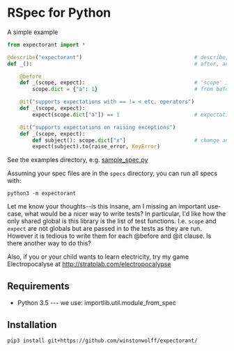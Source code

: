 RSpec for Python
================

A simple example

```python
from expectorant import *

@describe("expectorant")                                    # describe, context, before,
def _():                                                    # after, and it, just like RSpec

    @before
    def _(scope, expect):                                   # 'scope' is for holding values
        scope.dict = {"a": 1}                               # from before to it clauses.

    @it("supports expectations with == != < etc. operators")
    def _(scope, expect):
        expect(scope.dict["a"]) == 1                        # expectations are similar to RSpec

    @it("supports expectations on raising exceptions")
    def _(scope, expect):
        def subject(): scope.dict["x"]                      # change and raise_error matchers take functions
        expect(subject).to(raise_error, KeyError)
```
See the examples directory, e.g. [sample_spec.py](examples/sample_spec.py)

Assuming your spec files are in the `specs` directory, you can run all specs with:

```python3 -m expectorant```


Let me know your thoughts--is this insane, am I missing an important use-case,
what would be a nicer way to write tests?  In particular, I'd like how the only
shared global is this library is the list of test functions. I.e. `scope` and
`expect` are not globals but are passed in to the tests as they are run.
However it is tedious to write them for each @before and @it clause. Is there
another way to do this?

Also, if you or your child wants to learn electricity, try my game
Electropocalyse at http://stratolab.com/electropocalypse

Requirements
------------
* Python 3.5 --- we use: importlib.util.module_from_spec

Installation
------------

```
pip3 install git+https://github.com/winstonwolff/expectorant/
```

